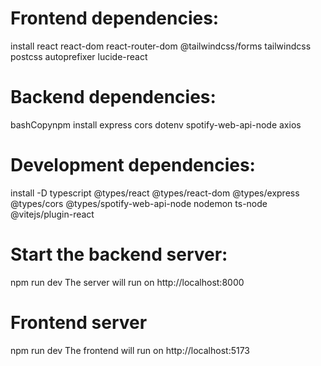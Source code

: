 # Frontend dependencies:
install react react-dom react-router-dom @tailwindcss/forms tailwindcss postcss autoprefixer lucide-react

# Backend dependencies:
bashCopynpm install express cors dotenv spotify-web-api-node axios

# Development dependencies:
install -D typescript @types/react @types/react-dom @types/express @types/cors @types/spotify-web-api-node nodemon ts-node @vitejs/plugin-react

# Start the backend server:
npm run dev
The server will run on http://localhost:8000

# Frontend server
npm run dev
The frontend will run on http://localhost:5173